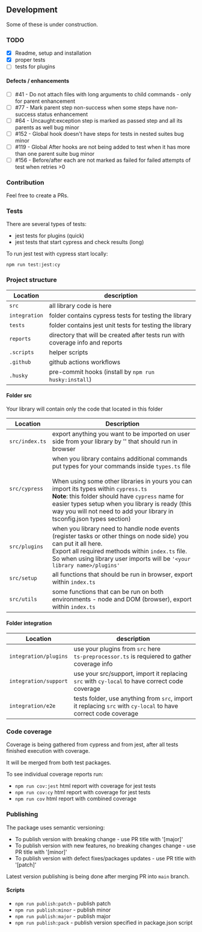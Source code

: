 
## Development
Some of these is under construction.

### TODO
- [x] Readme, setup and installation
- [x] proper tests
- [ ] tests for plugins

#### Defects / enhancements
- [ ] #41 - Do not attach files with long arguments to child commands - only for parent enhancement
- [ ] #77 - Mark parent step non-success when some steps have non-success status enhancement
- [ ] #64 - Uncaught:exception step is marked as passed step and all its parents as well bug minor
- [ ] #152 - Global hook doesn't have steps for tests in nested suites bug minor
- [ ] #119 - Global After hooks are not being added to test when it has more than one parent suite bug minor
- [ ] #156 - Before/after each are not marked as failed for failed attempts of test when retries >0

### Contribution
Feel free to create a PRs.

### Tests
There are several types of tests:
- jest tests for plugins (quick)
- jest tests that start cypress and check results (long)

To run jest test with cypress start locally:
```shell
npm run test:jest:cy
```

### Project structure

| Location      | description                                                                   |
|---------------|-------------------------------------------------------------------------------|
| `src`         | all library code is here                                                      |
| `integration` | folder contains cypress tests for testing the library                         |
| `tests`       | folder contains jest unit tests for testing the library                       |
| `reports`     | directory that will be created after tests run with coverage info and reports |
| `.scripts`    | helper scripts                                                                |
| `.github`     | github actions workflows                                                      |
| `.husky`      | pre-commit hooks (install by `npm run husky:install`)                         |

#### Folder src
Your library will contain only the code that located in this folder

| Location       | Description                                                                                                                                                                                                                                                                                                                                                                              |
|----------------|------------------------------------------------------------------------------------------------------------------------------------------------------------------------------------------------------------------------------------------------------------------------------------------------------------------------------------------------------------------------------------------|
| `src/index.ts` | export anything you want to be imported on user side from your library by '<your library name>' that should run in browser                                                                                                                                                                                                                                                               |
| `src/cypress`  | when you library contains additional commands put types for your commands inside `types.ts` file </br></br> When using some other libraries in yours you can import its types within `cypress.ts`</br>**Note**: this folder should have `cypress` name for easier types setup when you library is ready (this way you will not need to add your library in tsconfig.json types section)  |
| `src/plugins`  | when you library need to handle node events (register tasks or other things on node side) you can put it all here. <br/>Export all required methods within `index.ts` file. <br/>So when using library user imports will be `'<your library name>/plugins'`                                                                                                                              |
| `src/setup`    | all functions that should be run in browser, export within `index.ts`                                                                                                                                                                                                                                                                                                                    |
| `src/utils`    | some functions that can be run on both environments - node and DOM (browser), export within `index.ts`                                                                                                                                                                                                                                                                                   |

#### Folder integration
| Location                           | description                                                                                                                                                                                                                                                 |
|------------------------------------|-------------------------------------------------------------------------------------------------------------------------------------------------------------------------------------------------------------------------------------------------------------|
| `integration/plugins`              | use your plugins from `src` here<br/>`ts-preprocessor.ts` is requiered to gather coverage info                                                                                                                                                                |
| `integration/support`              | use your src/support, import it replacing `src` with `cy-local` to have correct code coverage                                                                                                                                                               |
| `integration/e2e`                  | tests folder, use anything from `src`, import it replacing `src` with `cy-local` to have correct code coverage                                                                                                                                              |


### Code coverage
Coverage is being gathered from cypress and from jest, after all tests finished execution with coverage.

It will be merged from both test packages.

To see individual coverage reports run:
- `npm run cov:jest`  html report with coverage for jest tests
- `npm run cov:cy`  html report with coverage for jest tests
- `npm run cov`  html report with combined coverage

### Publishing
The package uses semantic versioning: 
 - To publish version with breaking change - use PR title with '[major]'
 - To publish version with new features, no breaking changes change - use PR title with '[minor]'
 - To publish version with defect fixes/packages updates - use PR title with '[patch]'

Latest version publishing is being done after merging PR into `main` branch.

#### Scripts
- `npm run publish:patch` - publish patch
- `npm run publish:minor` - publish minor
- `npm run publish:major` - publish major
- `npm run publish:pack` -  publish version specified in package.json script
